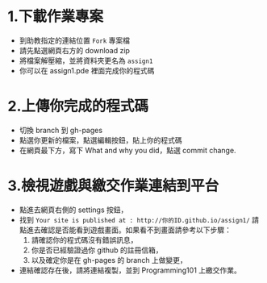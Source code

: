 # 1.下載作業專案
- 到助教指定的連結位置 `Fork` 專案檔
- 請先點選網頁右方的 download zip
- 將檔案解壓縮，並將資料夾更名為 `assign1`
- 你可以在 assign1.pde 裡面完成你的程式碼

# 2.上傳你完成的程式碼
- 切換 branch 到 gh-pages
- 點選你更新的檔案，點選編輯按鈕，貼上你的程式碼
- 在網頁最下方，寫下 What and why you did，點選 commit change.

# 3.檢視遊戲與繳交作業連結到平台
- 點進去網頁右側的 settings 按鈕，
- 找到 `Your site is published at : http://你的ID.github.io/assign1/` 請點進去確認是否能看到遊戲畫面。如果看不到畫面請參考以下步驟：
  1. 請確認你的程式碼沒有錯誤訊息，
  2. 你是否已經驗證過你 github 的註冊信箱，
  3. 以及確定你是在 gh-pages 的 branch 上做變更，
- 連結確認存在後，請將連結複製，並到 Programming101 上繳交作業。
